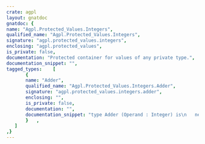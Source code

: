 ```yaml
---
crate: agpl
layout: gnatdoc
gnatdoc: {
name: "Agpl.Protected_Values.Integers",
qualified_name: "Agpl.Protected_Values.Integers",
signature: "agpl.protected_values.integers",
enclosing: "agpl.protected_values",
is_private: false,
documentation: "Protected container for values of any private type.",
documentation_snippet: "",
tagged_types:    [
       {
       name: "Adder",
       qualified_name: "Agpl.Protected_Values.Integers.Adder",
       signature: "agpl.protected_values.integers.adder",
       enclosing: "",
       is_private: false,
       documentation: "",
       documentation_snippet: "type Adder (Operand : Integer) is\n   new Int.Functor with null record;",
       }   ,
   ]
,}
---
```

